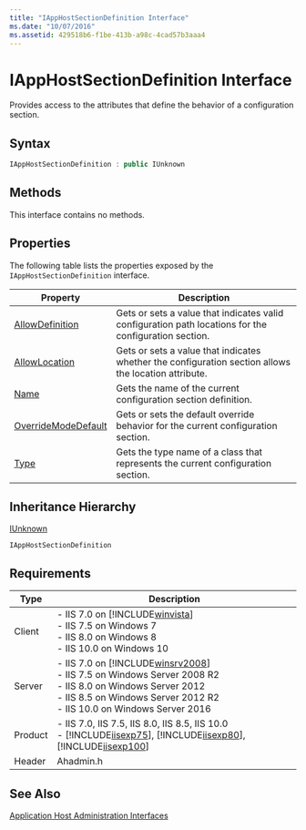 ```yaml
---
title: "IAppHostSectionDefinition Interface"
ms.date: "10/07/2016"
ms.assetid: 429518b6-f1be-413b-a98c-4cad57b3aaa4
---
```

# IAppHostSectionDefinition Interface

Provides access to the attributes that define the behavior of a configuration section.  
  
## Syntax  
  
```cpp  
IAppHostSectionDefinition : public IUnknown  
```  
  
## Methods  

 This interface contains no methods.  
  
## Properties  

 The following table lists the properties exposed by the `IAppHostSectionDefinition` interface.  
  
|Property|Description|  
|--------------|-----------------|  
|[AllowDefinition](../../web-development-reference/native-code-api-reference/iapphostsectiondefinition-allowdefinition-property.md)|Gets or sets a value that indicates valid configuration path locations for the configuration section.|  
|[AllowLocation](../../web-development-reference/native-code-api-reference/iapphostsectiondefinition-allowlocation-property.md)|Gets or sets a value that indicates whether the configuration section allows the location attribute.|  
|[Name](../../web-development-reference/native-code-api-reference/iapphostsectiondefinition-name-property.md)|Gets the name of the current configuration section definition.|  
|[OverrideModeDefault](../../web-development-reference/native-code-api-reference/iapphostsectiondefinition-overridemodedefault-property.md)|Gets or sets the default override behavior for the current configuration section.|  
|[Type](../../web-development-reference/native-code-api-reference/iapphostsectiondefinition-type-property.md)|Gets the type name of a class that represents the current configuration section.|  
  
## Inheritance Hierarchy  

 [IUnknown](https://go.microsoft.com/fwlink/?LinkId=55951)  
  
 `IAppHostSectionDefinition`  
  
## Requirements  
  
|Type|Description|  
|----------|-----------------|  
|Client|-   IIS 7.0 on [!INCLUDE[winvista](../../wmi-provider/includes/winvista-md.md)]<br />-   IIS 7.5 on Windows 7<br />-   IIS 8.0 on Windows 8<br />-   IIS 10.0 on Windows 10|  
|Server|-   IIS 7.0 on [!INCLUDE[winsrv2008](../../wmi-provider/includes/winsrv2008-md.md)]<br />-   IIS 7.5 on Windows Server 2008 R2<br />-   IIS 8.0 on Windows Server 2012<br />-   IIS 8.5 on Windows Server 2012 R2<br />-   IIS 10.0 on Windows Server 2016|  
|Product|-   IIS 7.0, IIS 7.5, IIS 8.0, IIS 8.5, IIS 10.0<br />-   [!INCLUDE[iisexp75](../../web-development-reference/native-code-api-reference/includes/iisexp75-md.md)], [!INCLUDE[iisexp80](../../web-development-reference/native-code-api-reference/includes/iisexp80-md.md)], [!INCLUDE[iisexp100](../../web-development-reference/native-code-api-reference/includes/iisexp100-md.md)]|  
|Header|Ahadmin.h|  
  
## See Also  

 [Application Host Administration Interfaces](../../web-development-reference/native-code-api-reference/application-host-administration-interfaces.md)
